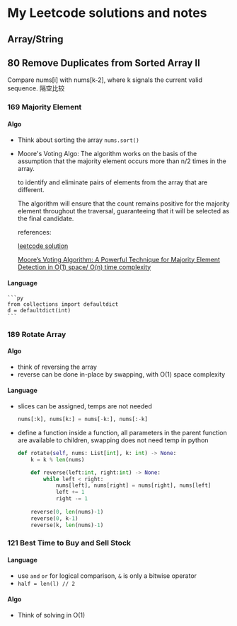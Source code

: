 # My Leetcode solutions and notes

## Array/String

## 80 Remove Duplicates from Sorted Array II

Compare nums[i] with nums[k-2], where k signals the current valid sequence. 隔空比较

### 169 Majority Element

#### Algo

- Think about sorting the array `nums.sort()`

- Moore's Voting Algo:
  The algorithm works on the basis of the assumption that the majority element occurs more than n/2 times in the array.
  
  to identify and eliminate pairs of elements from the array that are different.

  The algorithm will ensure that the count remains positive for the majority element throughout the traversal, guaranteeing that it will be selected as the final candidate.

  references:

  [leetcode solution](https://leetcode.com/problems/majority-element/solutions/3676530/3-method-s-beats-100-c-java-python-beginner-friendly/?envType=study-plan-v2&envId=top-interview-150)

  [Moore’s Voting Algorithm: A Powerful Technique for Majority Element Detection in O(1) space/ O(n) time complexity](https://medium.com/@surajbahuguna1/moores-voting-algorithm-a-powerful-technique-for-majority-element-detection-in-o-1-space-o-n-7480e45f881)

#### Language
  
    ```py
    from collections import defaultdict
    d = defaultdict(int)
    ```

### 189 Rotate Array

#### Algo

- think of reversing the array
- reverse can be done in-place by swapping, with O(1) space complexity
  
#### Language

- slices can be assigned, temps are not needed
  
    ```py
    nums[:k], nums[k:] = nums[-k:], nums[:-k]
    ```

- define a function inside a function, all parameters in the parent function are available to children, swapping does not need temp in python

    ```py
    def rotate(self, nums: List[int], k: int) -> None:
        k = k % len(nums)

        def reverse(left:int, right:int) -> None:
            while left < right:
                nums[left], nums[right] = nums[right], nums[left]
                left += 1
                right -= 1
        
        reverse(0, len(nums)-1)
        reverse(0, k-1)
        reverse(k, len(nums)-1)
    ```

### 121 Best Time to Buy and Sell Stock

#### Language

- use `and` `or` for logical comparison, `&` is only a bitwise operator
- `half = len(l) // 2`

#### Algo

- Think of solving in O(1)
  